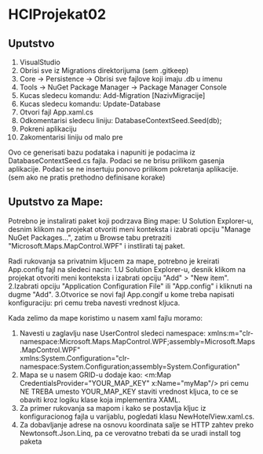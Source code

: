 # HCIProjekat02


## Uputstvo
1. VisualStudio
2. Obrisi sve iz Migrations direktorijuma (sem .gitkeep)
3. Core -> Persistence -> Obrisi sve fajlove koji imaju .db u imenu
4. Tools -> NuGet Package Manager -> Package Manager Console
5. Kucas sledecu komandu: Add-Migration [NazivMigracije]
6. Kucas sledecu komandu: Update-Database
7. Otvori fajl App.xaml.cs
8. Odkomentarisi sledecu liniju: DatabaseContextSeed.Seed(db);
9. Pokreni aplikaciju
10. Zakomentarisi liniju od malo pre

Ovo ce generisati bazu podataka i napuniti je podacima iz DatabaseContextSeed.cs fajla.
Podaci se ne brisu prilikom gasenja aplikacije.
Podaci se ne insertuju ponovo prilikom pokretanja aplikacije. (sem ako ne pratis prethodno definisane korake)

## Uputstvo za Mape:

Potrebno je instalirati paket koji podrzava Bing mape:
U Solution Explorer-u, desnim klikom na projekat otvoriti meni konteksta i izabrati opciju "Manage NuGet Packages...",
zatim u Browse tabu pretraziti "Microsoft.Maps.MapControl.WPF" i instlirati taj paket.

Radi rukovanja sa privatnim kljucem za mape, potrebno je kreirati App.config fajl na sledeci nacin:
1.U Solution Explorer-u, desnik klikom na projekat otvoriti meni konteksta i izabrati opciju "Add" > "New item".<br/>
2.Izabrati opciju "Application Configuration File" ili "App.config" i kliknuti na dugme "Add".
3.Otvorice se novi fajl App.congif u kome treba napisati konfiguraciju:
	<?xml version="1.0" encoding="utf-8" ?>
	<configuration>
	<appSettings>
		<add key="MapKey" value="NAVESTI VREDNOST KLJUCA"/>
	</appSettings>
	</configuration>
pri cemu treba navesti vrednost kljuca.

Kada zelimo da mape koristimo u nasem xaml fajlu moramo:
1. Navesti u zaglavlju nase UserControl sledeci namespace:
	  xmlns:m="clr-namespace:Microsoft.Maps.MapControl.WPF;assembly=Microsoft.Maps.MapControl.WPF"  
          xmlns:System.Configuration="clr-namespace:System.Configuration;assembly=System.Configuration"
2. Mapa se u nasem GRID-u dodaje kao:
	   <m:Map CredentialsProvider="YOUR_MAP_KEY" x:Name="myMap"/>
   pri cemu NE TREBA umesto YOUR_MAP_KEY staviti vrednost kljuca, to ce se obaviti kroz logiku klase koja 
implementira XAML.
3. Za primer rukovanja sa mapom i kako se postavlja kljuc iz konfiguracionog fajla u varijablu, pogledati klasu NewHotelView.xaml.cs.
4. Za dobavljanje adrese na osnovu koordinata salje se HTTP zahtev preko Newtonsoft.Json.Linq, pa ce verovatno trebati da se uradi install tog paketa
